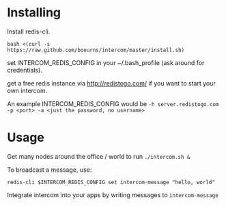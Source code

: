 Installing
==========

Install redis-cli.

`bash <(curl -s https://raw.github.com/boourns/intercom/master/install.sh)`

set INTERCOM_REDIS_CONFIG in your ~/.bash_profile (ask around for credentials).

get a free redis instance via http://redistogo.com/ if you want to start your own intercom.

An example INTERCOM_REDIS_CONFIG would be `-h server.redistogo.com -p <port> -a <just the password, no username>`

Usage
=====

Get many nodes around the office / world to run `./intercom.sh &`

To broadcast a message, use:

`redis-cli $INTERCOM_REDIS_CONFIG set intercom-message "hello, world"`

Integrate intercom into your apps by writing messages to `intercom-message`
